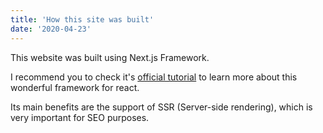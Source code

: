 ```yaml
---
title: 'How this site was built'
date: '2020-04-23'
---
```

This website was built using Next.js Framework.

I recommend you to check it's [official tutorial](https://nextjs.org/learn/basics/create-nextjs-app) to learn more about this wonderful framework for react.

Its main benefits are the support of SSR (Server-side rendering), which is very important for SEO purposes.
